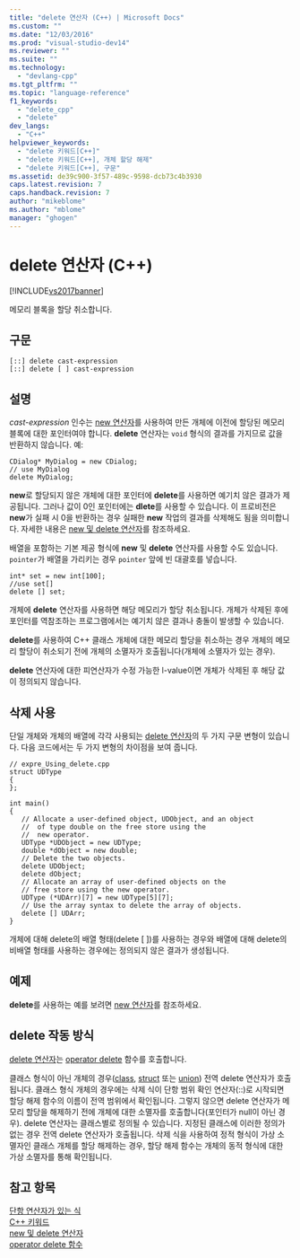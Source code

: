 ```yaml
---
title: "delete 연산자 (C++) | Microsoft Docs"
ms.custom: ""
ms.date: "12/03/2016"
ms.prod: "visual-studio-dev14"
ms.reviewer: ""
ms.suite: ""
ms.technology: 
  - "devlang-cpp"
ms.tgt_pltfrm: ""
ms.topic: "language-reference"
f1_keywords: 
  - "delete_cpp"
  - "delete"
dev_langs: 
  - "C++"
helpviewer_keywords: 
  - "delete 키워드[C++]"
  - "delete 키워드[C++], 개체 할당 해제"
  - "delete 키워드[C++], 구문"
ms.assetid: de39c900-3f57-489c-9598-dcb73c4b3930
caps.latest.revision: 7
caps.handback.revision: 7
author: "mikeblome"
ms.author: "mblome"
manager: "ghogen"
---
```

# delete 연산자 (C++)
[!INCLUDE[vs2017banner](../assembler/inline/includes/vs2017banner.md)]

메모리 블록을 할당 취소합니다.  
  
## 구문  
  
```  
[::] delete cast-expression  
[::] delete [ ] cast-expression  
```  
  
## 설명  
 *cast\-expression* 인수는 [new 연산자](../cpp/new-operator-cpp.md)를 사용하여 만든 개체에 이전에 할당된 메모리 블록에 대한 포인터여야 합니다.  **delete** 연산자는 `void` 형식의 결과를 가지므로 값을 반환하지 않습니다.  예:  
  
```  
CDialog* MyDialog = new CDialog;  
// use MyDialog  
delete MyDialog;  
```  
  
 **new**로 할당되지 않은 개체에 대한 포인터에 **delete**를 사용하면 예기치 않은 결과가 제공됩니다.  그러나 값이 0인 포인터에는 **dlete**를 사용할 수 있습니다.  이 프로비전은 **new**가 실패 시 0을 반환하는 경우 실패한 **new** 작업의 결과를 삭제해도 됨을 의미합니다.  자세한 내용은 [new 및 delete 연산자](../cpp/new-and-delete-operators.md)를 참조하세요.  
  
 배열을 포함하는 기본 제공 형식에 **new** 및 **delete** 연산자를 사용할 수도 있습니다.  `pointer`가 배열을 가리키는 경우 `pointer` 앞에 빈 대괄호를 넣습니다.  
  
```  
int* set = new int[100];  
//use set[]  
delete [] set;  
```  
  
 개체에 **delete** 연산자를 사용하면 해당 메모리가 할당 취소됩니다.  개체가 삭제된 후에 포인터를 역참조하는 프로그램에서는 예기치 않은 결과나 충돌이 발생할 수 있습니다.  
  
 **delete**를 사용하여 C\+\+ 클래스 개체에 대한 메모리 할당을 취소하는 경우 개체의 메모리 할당이 취소되기 전에 개체의 소멸자가 호출됩니다\(개체에 소멸자가 있는 경우\).  
  
 **delete** 연산자에 대한 피연산자가 수정 가능한 l\-value이면 개체가 삭제된 후 해당 값이 정의되지 않습니다.  
  
## 삭제 사용  
 단일 개체와 개체의 배열에 각각 사용되는 [delete 연산자](../cpp/delete-operator-cpp.md)의 두 가지 구문 변형이 있습니다.  다음 코드에서는 두 가지 변형의 차이점을 보여 줍니다.  
  
```  
// expre_Using_delete.cpp  
struct UDType   
{  
};  
  
int main()  
{  
   // Allocate a user-defined object, UDObject, and an object  
   //  of type double on the free store using the  
   //  new operator.  
   UDType *UDObject = new UDType;  
   double *dObject = new double;  
   // Delete the two objects.  
   delete UDObject;  
   delete dObject;   
   // Allocate an array of user-defined objects on the  
   // free store using the new operator.  
   UDType (*UDArr)[7] = new UDType[5][7];  
   // Use the array syntax to delete the array of objects.  
   delete [] UDArr;  
}  
```  
  
 개체에 대해 delete의 배열 형태\(delete \[ \]\)를 사용하는 경우와 배열에 대해 delete의 비배열 형태를 사용하는 경우에는 정의되지 않은 결과가 생성됩니다.  
  
## 예제  
 **delete**를 사용하는 예를 보려면 [new 연산자](../cpp/new-operator-cpp.md)를 참조하세요.  
  
## delete 작동 방식  
 [delete 연산자](../cpp/delete-operator-cpp.md)는 [operator delete](../misc/operator-delete-function.md) 함수를 호출합니다.  
  
 클래스 형식이 아닌 개체의 경우\([class](../cpp/class-cpp.md), [struct](../cpp/struct-cpp.md) 또는 [union](../cpp/unions.md)\) 전역 delete 연산자가 호출됩니다.  클래스 형식 개체의 경우에는 삭제 식이 단항 범위 확인 연산자\(::\)로 시작되면 할당 해제 함수의 이름이 전역 범위에서 확인됩니다.  그렇지 않으면 delete 연산자가 메모리 할당을 해제하기 전에 개체에 대한 소멸자를 호출합니다\(포인터가 null이 아닌 경우\).  delete 연산자는 클래스별로 정의될 수 있습니다. 지정된 클래스에 이러한 정의가 없는 경우 전역 delete 연산자가 호출됩니다.  삭제 식을 사용하여 정적 형식이 가상 소멸자인 클래스 개체를 할당 해제하는 경우, 할당 해제 함수는 개체의 동적 형식에 대한 가상 소멸자를 통해 확인됩니다.  
  
## 참고 항목  
 [단항 연산자가 있는 식](../cpp/expressions-with-unary-operators.md)   
 [C\+\+ 키워드](../cpp/keywords-cpp.md)   
 [new 및 delete 연산자](../cpp/new-and-delete-operators.md)   
 [operator delete 함수](../misc/operator-delete-function.md)